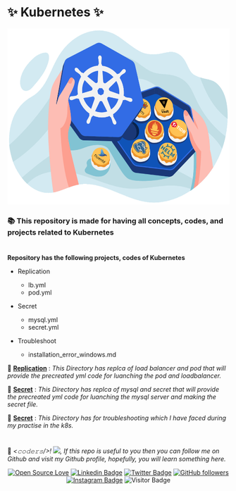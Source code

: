 # :sparkles: Kubernetes :sparkles:


<div align="center">
<img  src="https://github.com/hackcoderr/images/blob/master/k8s.png" width="800" height="400" alt=""> 
</div>  


### :books: This repository is made for having all concepts, codes, and projects related to Kubernetes

#

**Repository has the following projects, codes of Kubernetes**        
         
 * Replication
	 * lb.yml
	 * pod.yml
	 
* Secret
	 * mysql.yml
	 * secret.yml
	 
* Troubleshoot
	 * installation_error_windows.md	 

	  	
         
                          

:small_orange_diamond: [**Replication**](https://github.com/hackcoderr/Kubernetes/tree/main/Replication) : *This Directory has replca of load balancer and pod that will provide the precreated yml code for luanching the pod and loadbalancer.*

:small_orange_diamond: [**Secret**](https://github.com/hackcoderr/Kubernetes/tree/main/Secret) : *This Directory has replca of mysql and secret that will provide the precreated yml code for luanching the mysql server and making the secret file.*

:small_orange_diamond: [**Secret**](https://github.com/hackcoderr/Kubernetes/tree/main/Troubleshoot) : *This Directory has for troubleshooting which I have faced during my practise in the k8s.*


#
:loudspeaker:
*<𝚌𝚘𝚍𝚎𝚛𝚜/>! <img src="https://github.com/TheDudeThatCode/TheDudeThatCode/blob/master/Assets/Hi.gif" width="29px">, If this repo is useful to you then you can follow me on Github and visit my Github profile, hopefully, you will learn something here.*

 <!--social media icon-->
<div align="center">
 
 
[![Open Source Love](https://badges.frapsoft.com/os/v2/open-source.svg?v=103)](https://github.com/hackcoderr)
[![Linkedin Badge](https://img.shields.io/badge/-Sachin%20Kumar-blue?style=social&logo=Linkedin&logoColor=blue&link=https://www.linkedin.com/in/hackcoderr/)](https://www.linkedin.com/in/hackcoderr/) [![Twitter Badge](http://img.shields.io/badge/-@hackcoderr-1ca0f1?style=social&logo=twitter&logoColor=blue&link=https://twitter.com/hackcoderr)](https://twitter.com/hackcoderr) [![GitHub followers](https://img.shields.io/github/followers/hackcoderr?label=Follow&style=social)](https://github.com/hackcoderr/?tab=follow)
[![Instagram Badge](https://img.shields.io/badge/-hackcoderr-blue?style=social&logo=Instagram&link=https://www.instagram.com/hackcoderr/)](https://www.instagram.com/hackcoderr/) 
![Visitor Badge](https://visitor-badge.laobi.icu/badge?page_id=hackcoderr.hackcoderr)

</div>  

</br>
